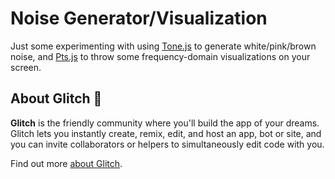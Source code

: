 # Noise Generator/Visualization

Just some experimenting with using [Tone.js] to generate white/pink/brown noise, and [Pts.js] to throw some frequency-domain visualizations on your screen.

## About Glitch 🎏

**Glitch** is the friendly community where you'll build the app of your dreams. Glitch lets you instantly create, remix, edit, and host an app, bot or site, and you can invite collaborators or helpers to simultaneously edit code with you.

Find out more [about Glitch].

[Tone.js]: https://tonejs.github.io/
[Pts.js]: https://ptsjs.org/
[about Glitch]: https://glitch.com/about